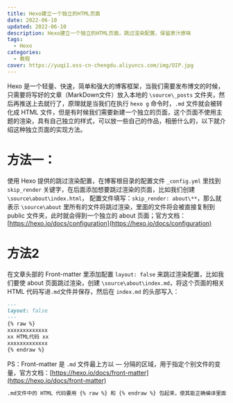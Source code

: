 ```yaml
---
title: Hexo建立一个独立的HTML页面
date: 2022-06-10
updated: 2022-06-10
description: Hexo建立一个独立的HTML页面，跳过渲染配置，保留原汁原味
tags:
  - Hexo
categories:
  - 教程
cover: https://yuqi1.oss-cn-chengdu.aliyuncs.com/img/OIP.jpg
---
```


Hexo 是一个轻量、快速，简单和强大的博客框架，当我们需要发布博文的时候，只需要将写好的文章（MarkDown文件）放入本地的 `\source\_posts` 文件夹，然后再推送上去就行了，原理就是当我们在执行 `hexo g` 命令时，`.md` 文件就会被转化成 HTML 文件，但是有时候我们需要新建一个独立的页面，这个页面不使用主题的渲染，具有自己独立的样式，可以放一些自己的作品，相册什么的，以下就介绍这种独立页面的实现方法。

# 方法一：

使用 Hexo 提供的跳过渲染配置，在博客根目录的配置文件 `_config.yml` 里找到 `skip_render` 关键字，在后面添加想要跳过渲染的页面，比如我们创建 `\source\about\index.html`， 配置文件填写：`skip_render: about\**`，那么就表示 `\source\about` 里所有的文件将跳过渲染，里面的文件将会被直接复制到 public 文件夹，此时就会得到一个独立的 about 页面；官方文档：[https://hexo.io/docs/configuration](https://hexo.io/docs/configuration)

# 方法2

在文章头部的 Front-matter 里添加配置 `layout: false` 来跳过渲染配置，比如我们要使 about 页面跳过渲染，创建 `\source\about\index.md`，将这个页面的相关 HTML 代码写进`.md`文件并保存，然后在 `index.md` 的头部写入：

```markdown
---
layout: false
---
{% raw %}
xxxxxxxxxxxxx
xx HTML代码 xx
xxxxxxxxxxxxx
{% endraw %}
```

PS：Front-matter 是 `.md` 文件最上方以 — 分隔的区域，用于指定个别文件的变量，官方文档：[https://hexo.io/docs/front-matter](https://hexo.io/docs/front-matter)
```markdown
.md文件中的 HTML 代码要用 {% raw %} 和 {% endraw %} 包起来，使其能正确编译里面的代码。
```